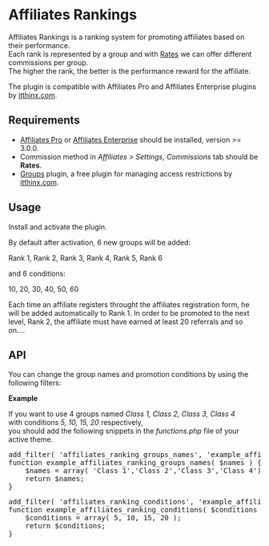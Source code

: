 # Affiliates Rankings
<p>Affiliates Rankings is a ranking system for promoting affiliates based on their performance.<br /> 
Each rank is represented by a group and with <a href="http://docs.itthinx.com/document/affiliates-pro/rates/" target="_blank">Rates</a> we can offer different commissions per group.<br />
The higher the rank, the better is the performance reward for the affiliate.</p>
<p>The plugin is compatible with Affiliates Pro and Affiliates Enterprise plugins by <a href="https://www.itthinx.com/" target="_blank">itthinx.com</a>. </p>

## Requirements
<ul>
<li><a href="https://www.itthinx.com/shop/affiliates-pro/" target="_blank">Affiliates Pro</a> or <a href="https://www.itthinx.com/shop/affiliates-enterprise/" target="_blank">Affiliates Enterprise</a> should be installed, version >= 3.0.0.</li>
  <li>Commission method in <i>Affiliates > Settings</i>, <i>Commissions</i> tab should be <strong>Rates</strong>.</li>
<li><a href="https://https://wordpress.org/plugins/groups/" target="_blank">Groups</a> plugin, a free plugin for managing access restrictions by <a href="https://www.itthinx.com/" target="_blank">itthinx.com</a>.</li>
</ul>

## Usage
<p>Install and activate the plugin. </p>
<p>By default after activation, 6 new groups will be added: </p>
 <p> <quote>Rank 1, Rank 2, Rank 3, Rank 4, Rank 5, Rank 6</quote></p>
<p>and 6 conditions:</p>
<p><quote>10, 20, 30, 40, 50, 60</quote></p>

<p>Each time an affiliate registers throught the affiliates registration form, he will be added automatically to Rank 1. In order to be promoted to the next level, Rank 2, the affiliate must have earned at least 20 referrals and so on....</p>

## API
<p>You can change the group names and promotion conditions by using the following filters:</p>
<p><strong>Example</strong></p>
<p>If you want to use 4 groups named <i>Class 1, Class 2, Class 3, Class 4</i><br />
with conditions <i>5, 10, 15, 20</i> respectively, <br />
you should add the following snippets in the <i>functions.php</i> file of your active theme.</p>

<pre>add_filter( 'affiliates_ranking_groups_names', 'example_affiliates_ranking_groups_names' );
function example_affiliates_ranking_groups_names( $names ) {
	$names = array( 'Class 1','Class 2','Class 3','Class 4');
	return $names;
}</pre>
<pre>
add_filter( 'affiliates_ranking_conditions', 'example_affiliates_ranking_conditions' );
function example_affiliates_ranking_conditions( $conditions ) {
	$conditions = array( 5, 10, 15, 20 );
	return $conditions;
}</pre>

